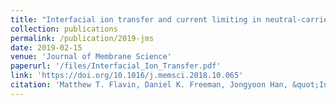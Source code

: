 ```yaml
---
title: "Interfacial ion transfer and current limiting in neutral-carrier ion-selective membranes: A detailed numerical model"
collection: publications
permalink: /publication/2019-jms
date: 2019-02-15
venue: 'Journal of Membrane Science'
paperurl: '/files/Interfacial_Ion_Transfer.pdf'
link: 'https://doi.org/10.1016/j.memsci.2018.10.065'
citation: 'Matthew T. Flavin, Daniel K. Freeman, Jongyoon Han, &quot;Interfacial ion transfer and current limiting in neutral-carrier ion-selective membranes: A detailed numerical model,&quot; in <i>Journal of Membrane Science</i>, vol. 572, pp. 374-381, Feb. 2019.'
---
```

